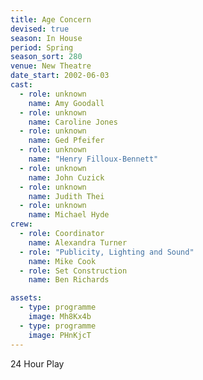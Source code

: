 ```yaml
---
title: Age Concern
devised: true
season: In House
period: Spring
season_sort: 280
venue: New Theatre
date_start: 2002-06-03
cast:
  - role: unknown
    name: Amy Goodall
  - role: unknown
    name: Caroline Jones
  - role: unknown
    name: Ged Pfeifer
  - role: unknown
    name: "Henry Filloux-Bennett"
  - role: unknown
    name: John Cuzick
  - role: unknown
    name: Judith Thei
  - role: unknown
    name: Michael Hyde
crew:
  - role: Coordinator
    name: Alexandra Turner
  - role: "Publicity, Lighting and Sound"
    name: Mike Cook
  - role: Set Construction
    name: Ben Richards

assets:
  - type: programme
    image: Mh8Kx4b
  - type: programme
    image: PHnKjcT
---
```


24 Hour Play
